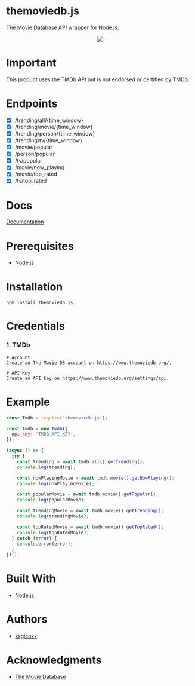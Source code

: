 # themoviedb.js
The Movie Database API wrapper for Node.js.

<p align="center">
  <img src="https://www.themoviedb.org/assets/2/v4/logos/v2/blue_long_1-8ba2ac31f354005783fab473602c34c3f4fd207150182061e425d366e4f34596.svg">
</p>

# Important
This product uses the TMDb API but is not endorsed or certified by TMDb.

# Endpoints
- [x] /trending/all/{time_window}
- [x] /trending/movie/{time_window}
- [x] /trending/person/{time_window}
- [x] /trending/tv/{time_window}
- [x] /movie/popular
- [x] /person/popular
- [x] /tv/popular
- [x] /movie/now_playing
- [x] /movie/top_rated
- [x] /tv/top_rated

# Docs
[Documentation](https://developers.themoviedb.org/3)

# Prerequisites
* [Node.js](https://nodejs.org/en/)

# Installation
````
npm install themoviedb.js
````

# Credentials
### 1. TMDb
````
# Account
Create an The Movie DB account on https://www.themoviedb.org/.

# API Key
Create an API key on https://www.themoviedb.org/settings/api.
````

# Example
```javascript
const Tmdb = require('themoviedb.js');

const tmdb = new Tmdb({ 
  api_key: 'TMDB_API_KEY',
});

(async () => {
  try {
    const trending = await tmdb.all().getTrending();
    console.log(trending);

    const nowPlayingMovie = await tmdb.movie().getNowPlaying();
    console.log(nowPlayingMovie);

    const popularMovie = await tmdb.movie().getPopular();
    console.log(popularMovie);

    const trendingMovie = await tmdb.movie().getTrending();
    console.log(trendingMovie);

    const topRatedMovie = await tmdb.movie().getTopRated();
    console.log(topRatedMovie);
  } catch (error) {
    console.error(error);
  }
})();
```

# Built With
* [Node.js](https://nodejs.org/en/)

# Authors
* [xxgicoxx](https://github.com/xxgicoxx)

# Acknowledgments
* [The Movie Database](https://www.themoviedb.org/)